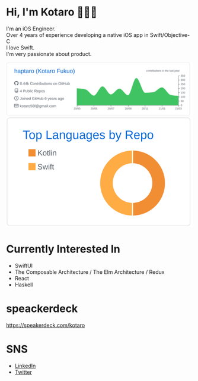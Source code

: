 # Hi, I'm Kotaro 👋👨‍💻
I'm an iOS Engineer.<br>
Over 4 years of experience developing a native iOS app in Swift/Objective-C<br>
I love Swift.<br>
I'm very passionate about product.

[![](https://raw.githubusercontent.com/haptaro/haptaro/main/profile-summary-card-output/github/0-profile-details.svg)](https://github.com/vn7n24fzkq/github-profile-summary-cards)
[![](https://raw.githubusercontent.com/haptaro/haptaro/main/profile-summary-card-output/github/1-repos-per-language.svg)](https://github.com/vn7n24fzkq/github-profile-summary-cards)

# Currently Interested In
- SwiftUI
- The Composable Architecture / The Elm Architecture / Redux
- React
- Haskell

# speackerdeck
https://speakerdeck.com/kotaro

# SNS
- [LinkedIn](https://www.linkedin.com/in/kotaro-fukuo)
- [Twitter](https://twitter.com/haptaro)
